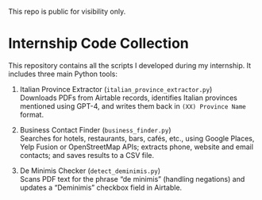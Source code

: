 
This repo is public for visibility only.

# Internship Code Collection



This repository contains all the scripts I developed during my internship. It includes three main Python tools:

1. Italian Province Extractor (`italian_province_extractor.py`)  
   Downloads PDFs from Airtable records, identifies Italian provinces mentioned using GPT-4, and writes them back in `(XX) Province Name` format.

2. Business Contact Finder (`business_finder.py`)  
   Searches for hotels, restaurants, bars, cafés, etc., using Google Places, Yelp Fusion or OpenStreetMap APIs; extracts phone, website and email contacts; and saves results to a CSV file.

3. De Minimis Checker (`detect_deminimis.py`)  
   Scans PDF text for the phrase “de minimis” (handling negations) and updates a “Deminimis” checkbox field in Airtable.



